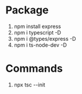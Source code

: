 # Package

1. npm install express
2. npm i typescript -D
3. npm i @types/express -D
4. npm i ts-node-dev -D

# Commands

1. npx tsc --init
